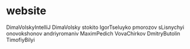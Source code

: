 website
=======
DimaVolskyIntelliJ
DimaVolsky
stokito
IgorTseluyko
pmorozov
sLisnychyi
onovokshonov
andriyromaniv
MaximPedich
VovaChirkov
DmitryButolin
TimofiyBilyi